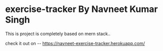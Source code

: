 # exercise-tracker By Navneet Kumar Singh

This is project is completely based on mern stack.. 

check it out on -- https://navneet-exercise-tracker.herokuapp.com/
